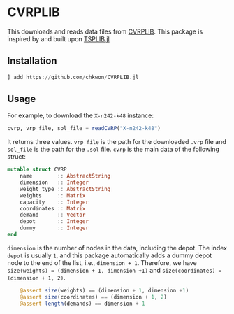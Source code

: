 # CVRPLIB

This downloads and reads data files from [CVRPLIB](http://vrp.atd-lab.inf.puc-rio.br/index.php/en/).  This package is inspired by and built upon [TSPLIB.jl](https://github.com/matago/TSPLIB.jl)

## Installation 

```julia
] add https://github.com/chkwon/CVRPLIB.jl
```

## Usage

For example, to download the `X-n242-k48` instance:
```julia
cvrp, vrp_file, sol_file = readCVRP("X-n242-k48")
```
It returns three values. `vrp_file` is the path for the downloaded `.vrp` file and `sol_file` is the path for the `.sol` file. 
`cvrp` is the main data of the following struct:

```julia
mutable struct CVRP
    name        :: AbstractString
    dimension   :: Integer
    weight_type :: AbstractString
    weights     :: Matrix
    capacity    :: Integer 
    coordinates :: Matrix    
    demand      :: Vector
    depot       :: Integer
    dummy       :: Integer
end
```

`dimension` is the number of nodes in the data, including the depot. 
The index `depot` is usually `1`, and this package automatically adds a dummy depot node to the end of the list, i.e., `dimension + 1`. 
Therefore, we have `size(weights) = (dimension + 1, dimension +1)` and `size(coordinates) = (dimension + 1, 2)`.

```julia
    @assert size(weights) == (dimension + 1, dimension +1)
    @assert size(coordinates) == (dimension + 1, 2)
    @assert length(demands) == dimension + 1
```
